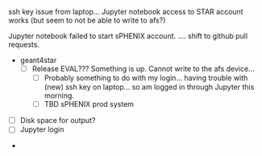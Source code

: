 ssh key issue from laptop...
Jupyter notebook access to STAR account works (but seem to not be able to write to afs?)

Jupyter notebook failed to start sPHENIX account. ....  shift to github pull requests.

- geant4star
	- [ ] Release EVAL??? Something is up.  Cannot write to the afs device...
		- [ ] Probably something to do with my login... having trouble with (new) ssh key on laptop... so am logged in through Jupyter this morning.
		- [ ] TBD
sPHENIX prod system
- [ ] Disk space for output?
- [ ] Jupyter login

- 